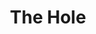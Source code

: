 ---
layout: credit-info
category: credits
headerstatus: shrunk-header
valid: 1
title: The Hole
image_cover: /assets/img/credits-grid/the-hole.jpg
image_social: /assets/img/credits-grid/opengraph/the-hole.jpg
role: Composer
credit_type: Short Film
imdb: http://www.imdb.com/title/tt2943376
genre: War Drama
director: Steven Stiller
writers: Phil Jack, Steven Stiller
synopsis: Director Steven Stiller takes a gritty look at the emotional journey of a Canadian World War Two soldier as he must decide between survival and self sacrifice.
---